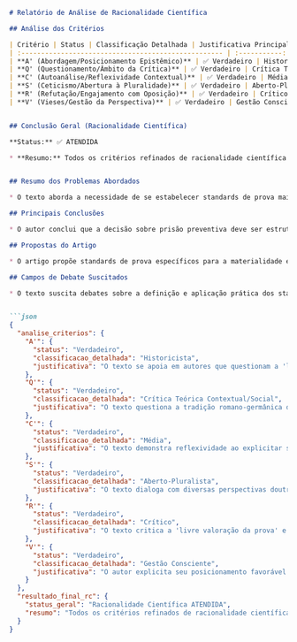 ```markdown
# Relatório de Análise de Racionalidade Científica

## Análise dos Critérios

| Critério | Status | Classificação Detalhada | Justificativa Principal |
| :--------------------------------------------------- | :-----------: | :---------------------------------------------------------- | :---------------------------------------------------------- |
| **A' (Abordagem/Posicionamento Epistêmico)** | ✅ Verdadeiro | Historicista | O texto se apoia em autores que questionam a "livre valoração da prova" e propõem critérios de racionalidade e regras epistemológicas para a atividade judicial (e.g., Ferrajoli, Taruffo, Ferrer Beltrán), assumindo uma perspectiva historicista-crítica do Direito, sensível ao contexto e à construção social das decisões judiciais. |
| **Q' (Questionamento/Âmbito da Crítica)** | ✅ Verdadeiro | Crítica Teórica Contextual/Social | O texto questiona a tradição romano-germânica da "livre valoração da prova" e seus riscos de arbitrariedade, buscando critérios mais objetivos e racionais para a tomada de decisão em medidas cautelares, especificamente a prisão preventiva, considerando o contexto social e jurídico brasileiro.  |
| **C' (Autoanálise/Reflexividade Contextual)** | ✅ Verdadeiro | Média | O texto demonstra reflexividade ao explicitar sua metodologia (revisão bibliográfica), delimitar seu escopo (prisão preventiva), reconhecer a complexidade da temática dos standards de prova no direito brasileiro, e explicitar potenciais controvérsias em sua linha de raciocínio. Exemplos: "Por fugir ao escopo específico do presente trabalho, não será possível discutir o tema..." (p. 1641); "...este debate – de difícil resolução..." (p. 1653). |
| **S' (Ceticismo/Abertura à Pluralidade)** | ✅ Verdadeiro | Aberto-Pluralista | O texto dialoga com diversas perspectivas doutrinárias, nacionais e internacionais, sobre standards de prova, prisão preventiva, e epistemologia jurídica, demonstrando abertura à pluralidade e reconhecendo a complexidade do tema. Exemplos: citações e referências a Calamandrei, Watanabe, Taruffo, Ferrer Beltrán, Badaró, Sanguiné, etc. |
| **R' (Refutação/Engajamento com Oposição)** | ✅ Verdadeiro | Crítico | O texto critica a "livre valoração da prova" e a ideia de "certeza" no processo judicial, refutando-as com base em argumentos epistemológicos e jurídicos, e se engaja com autores que defendem diferentes standards de prova, buscando justificar suas próprias propostas. Exemplos: crítica a Calamandrei e Watanabe (p. 1646-1647); discussão sobre as posições da doutrina brasileira (p. 1654-1660). |
| **V' (Vieses/Gestão da Perspectiva)** | ✅ Verdadeiro | Gestão Consciente | O autor explicita seu posicionamento favorável a standards de prova mais rigorosos para a prisão preventiva, justificando-o com base na gravidade da medida e na necessidade de proteger os direitos fundamentais do acusado, demonstrando gestão consciente de sua perspectiva. Exemplo: "A prisão de um imputado antes do trânsito em julgado da sentença condenatória constitui grave intervenção na esfera dos seus direitos fundamentais." (p. 1655). |


## Conclusão Geral (Racionalidade Científica)

**Status:** ✅ ATENDIDA

* **Resumo:** Todos os critérios refinados de racionalidade científica foram atendidos, demonstrando um sólido alinhamento com a perspectiva crítico-historicista de Aguillar, ao questionar pressupostos tradicionais do direito processual penal brasileiro e propor soluções contextualmente sensíveis aos direitos fundamentais.


## Resumo dos Problemas Abordados

* O texto aborda a necessidade de se estabelecer standards de prova mais claros e objetivos para a decretação da prisão preventiva no processo penal brasileiro, questionando a tradicional "livre valoração da prova" e buscando critérios racionais que minimizem a arbitrariedade e protejam os direitos fundamentais do acusado.

## Principais Conclusões

* O autor conclui que a decisão sobre prisão preventiva deve ser estruturada de forma lógica e racional, com capítulos específicos para *fumus comissi delicti* e *periculum libertatis*, cada um com seus respectivos standards de prova, considerando a gravidade da medida e a necessidade de uma base fática própria para a demonstração do perigo. Adota-se a probabilidade lógica como modelo para a valoração das provas, reconhecendo a impossibilidade de certezas racionais no processo judicial.

## Propostas do Artigo

* O artigo propõe standards de prova específicos para a materialidade e autoria do crime (*fumus comissi delicti*) e para o perigo da liberdade do imputado (*periculum libertatis*), baseados nos critérios de Ferrer Beltrán, que exigem a explicação coerente de todos os dados disponíveis e a refutação de hipóteses alternativas plausíveis. Sugere também a adoção de um juízo em "dois tempos", com revisão da decisão após a participação da defesa.

## Campos de Debate Suscitados

* O texto suscita debates sobre a definição e aplicação prática dos standards de prova propostos, a compatibilidade entre a exigência de uma base fática própria para o *periculum libertatis* e a presunção de inocência, e a necessidade de se considerar o contexto social e as condições do sistema penitenciário brasileiro na tomada de decisão sobre prisão preventiva.


```json
{
  "analise_criterios": {
    "A'": {
      "status": "Verdadeiro",
      "classificacao_detalhada": "Historicista",
      "justificativa": "O texto se apoia em autores que questionam a 'livre valoração da prova' e propõem critérios de racionalidade e regras epistemológicas para a atividade judicial (e.g., Ferrajoli, Taruffo, Ferrer Beltrán), assumindo uma perspectiva historicista-crítica do Direito, sensível ao contexto e à construção social das decisões judiciais."
    },
    "Q'": {
      "status": "Verdadeiro",
      "classificacao_detalhada": "Crítica Teórica Contextual/Social",
      "justificativa": "O texto questiona a tradição romano-germânica da 'livre valoração da prova' e seus riscos de arbitrariedade, buscando critérios mais objetivos e racionais para a tomada de decisão em medidas cautelares, especificamente a prisão preventiva, considerando o contexto social e jurídico brasileiro."
    },
    "C'": {
      "status": "Verdadeiro",
      "classificacao_detalhada": "Média",
      "justificativa": "O texto demonstra reflexividade ao explicitar sua metodologia (revisão bibliográfica), delimitar seu escopo (prisão preventiva), reconhecer a complexidade da temática dos standards de prova no direito brasileiro, e explicitar potenciais controvérsias em sua linha de raciocínio. Exemplos: 'Por fugir ao escopo específico do presente trabalho, não será possível discutir o tema...' (p. 1641); '...este debate – de difícil resolução...' (p. 1653)."
    },
    "S'": {
      "status": "Verdadeiro",
      "classificacao_detalhada": "Aberto-Pluralista",
      "justificativa": "O texto dialoga com diversas perspectivas doutrinárias, nacionais e internacionais, sobre standards de prova, prisão preventiva, e epistemologia jurídica, demonstrando abertura à pluralidade e reconhecendo a complexidade do tema. Exemplos: citações e referências a Calamandrei, Watanabe, Taruffo, Ferrer Beltrán, Badaró, Sanguiné, etc."
    },
    "R'": {
      "status": "Verdadeiro",
      "classificacao_detalhada": "Crítico",
      "justificativa": "O texto critica a 'livre valoração da prova' e a ideia de 'certeza' no processo judicial, refutando-as com base em argumentos epistemológicos e jurídicos, e se engaja com autores que defendem diferentes standards de prova, buscando justificar suas próprias propostas. Exemplos: crítica a Calamandrei e Watanabe (p. 1646-1647); discussão sobre as posições da doutrina brasileira (p. 1654-1660)."
    },
    "V'": {
      "status": "Verdadeiro",
      "classificacao_detalhada": "Gestão Consciente",
      "justificativa": "O autor explicita seu posicionamento favorável a standards de prova mais rigorosos para a prisão preventiva, justificando-o com base na gravidade da medida e na necessidade de proteger os direitos fundamentais do acusado, demonstrando gestão consciente de sua perspectiva. Exemplo: 'A prisão de um imputado antes do trânsito em julgado da sentença condenatória constitui grave intervenção na esfera dos seus direitos fundamentais.' (p. 1655)."
    }
  },
  "resultado_final_rc": {
    "status_geral": "Racionalidade Científica ATENDIDA",
    "resumo": "Todos os critérios refinados de racionalidade científica foram atendidos, demonstrando um sólido alinhamento com a perspectiva crítico-historicista de Aguillar, ao questionar pressupostos tradicionais do direito processual penal brasileiro e propor soluções contextualmente sensíveis aos direitos fundamentais."
  }
}
```
